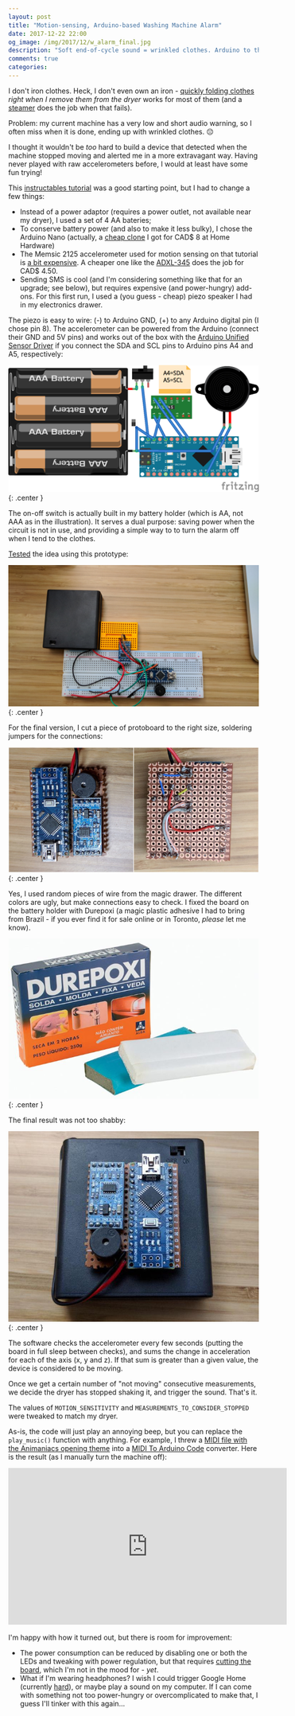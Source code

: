```yaml
---
layout: post
title: "Motion-sensing, Arduino-based Washing Machine Alarm"
date: 2017-12-22 22:00
og_image: /img/2017/12/w_alarm_final.jpg
description: "Soft end-of-cycle sound = wrinkled clothes. Arduino to the rescue!"
comments: true
categories:
---
```


I don't iron clothes. Heck, I don't even own an iron - [quickly folding clothes](https://www.youtube.com/watch?v=pLuuktlaqRU) _right when I remove them from the dryer_ works for most of them (and a [steamer](https://jiffysteamer.com/steamers/jiffy-esteam-handheld-clothes-steamer.html#156=20&166=58&158=25) does the job when that fails).

Problem: my current machine has a very low and short audio warning, so I often miss when it is done, ending up with wrinkled clothes. 😔

I thought it wouldn't be _too_ hard to build a device that detected when the machine stopped moving and alerted me in a more extravagant way. Having never played with raw accelerometers before, I would at least have some fun trying!

<!--more-->

This [instructables tutorial](http://www.instructables.com/id/Washer-Dryer-Laundry-Alarm-using-Arudino-SMS-Text-/) was a good starting point, but I had to change a few things:

- Instead of a power adaptor (requires a power outlet, not available near my dryer), I used a set of 4 AA bateries;
- To conserve battery power (and also to make it less bulky), I chose the Arduino Nano (actually, a [cheap clone](http://www.dx.com/p/nano-v3-0-atmega328p-development-board-for-arduino-blue-396797#.Wj2wQEtOl-U) I got for CAD$ 8 at Home Hardware)
- The Memsic 2125 accelerometer used for motion sensing on that tutorial is [a bit expensive](https://www.google.ca/search?q=2125+accelerometer&tbm=shop). A cheaper one like the [ADXL-345](https://www.aliexpress.com/item/GY-291-ADXL345-3-Axis-Digital-Gravity-Sensor-Acceleration-Module-IIC-SPI-transmission/32719111836.html?src=google&albslr=220871072&isdl=y&aff_short_key=UneMJZVf&source=%7Bifdyn:dyn%7D%7Bifpla:pla%7D%7Bifdbm:DBM&albch=DID%7D&src=google&albch=shopping&acnt=708-803-3821&isdl=y&albcp=658707750&albag=38901860132&slnk=&trgt=61865531738&plac=&crea=en32719111836&netw=g&device=c&mtctp=&gclid=Cj0KCQiA9_LRBRDZARIsAAcLXjdbyEECsmPLTqvmK4NpcmWuHlhdnFjX9B-KgS4IPn2pMNWbpJ-ycisaArn4EALw_wcB) does the job for CAD$ 4.50.
- Sending SMS is cool (and I'm considering something like that for an upgrade; see below), but requires expensive (and power-hungry) add-ons. For this first run, I used a (you guess - cheap) piezo speaker I had in my electronics drawer.

The piezo is easy to wire: (-) to Arduino GND, (+) to any Arduino digital pin (I chose pin 8). The accelerometer can be powered from the Arduino (connect their GND and 5V pins) and works out of the box with the [Arduino Unified Sensor Driver](https://github.com/adafruit/Adafruit_Sensor) if you connect the SDA and SCL pins to Arduino pins A4 and A5, respectively:

![circuit](/img/2017/12/w_circuit.png){: .center }

The on-off switch is actually built in my battery holder (which is AA, not AAA as in the illustration). It serves a dual purpose: saving power when the circuit is not in use, and providing a simple way to to turn the alarm off when I tend to the clothes.

[Tested](https://www.youtube.com/edit?o=U&video_id=DFl7gf34bgY) the idea using this prototype:

![prototype](/img/2017/12/w_prototype.jpg){: .center }

For the final version, I cut a piece of protoboard to the right size, soldering jumpers for the connections:

![front_and_back](/img/2017/12/w_front_and_back.jpg){: .center }

Yes, I used random pieces of wire from the magic drawer. The different colors are ugly, but make connections easy to check. I fixed the board on the battery holder with Durepoxi (a magic plastic adhesive I had to bring from Brazil - if you ever find it for sale online or in Toronto, _please_ let me know).

![Durepoxi](/img/2017/12/w_durepoxi.jpg){: .center }

The final result was not too shabby:

![alarm final](/img/2017/12/w_alarm_final.jpg){: .center }

The software checks the accelerometer every few seconds (putting the board in full sleep between checks), and sums the change in acceleration for each of the axis (x, y and z). If that sum is greater than a given value, the device is considered to be moving.

Once we get a certain number of "not moving" consecutive measurements, we decide the dryer has stopped shaking it, and trigger the sound. That's it.

<script src="https://gist.github.com/chesterbr/9d682b11715c092793b848977ebd8dac.js"></script>

The values of `MOTION_SENSITIVITY` and `MEASUREMENTS_TO_CONSIDER_STOPPED` were tweaked to match my dryer.

As-is, the code will just play an annoying beep, but you can replace the `play_music()` function with anything. For example, I threw a [MIDI file with the Animaniacs opening theme](http://cartoons2006.tripod.com/id8.html) into a [MIDI To Arduino Code](https://extramaster.net/tools/midiToArduino/) converter. Here is the result (as I manually turn the machine off):

<center><iframe width="560" height="315" src="https://www.youtube-nocookie.com/embed/2yiWkEmelA0" frameborder="0" gesture="media" allow="encrypted-media" allowfullscreen></iframe></center>

I'm happy with how it turned out, but there is room for improvement:

- The power consumption can be reduced by disabling one or both the LEDs and tweaking with power regulation, but that requires [cutting the board](http://www.home-automation-community.com/arduino-low-power-how-to-run-atmega328p-for-a-year-on-coin-cell-battery/), which I'm not in the mood for - _yet_.
- What if I'm wearing headphones? I wish I could trigger Google Home (currently [hard](https://productforums.google.com/forum/#!msg/googlehome/g9xb-uRqEz0/ae_6OKL2CQAJ)), or maybe play a sound on my computer. If I can come with something not too power-hungry or overcomplicated to make that, I guess I'll tinker with this again...
